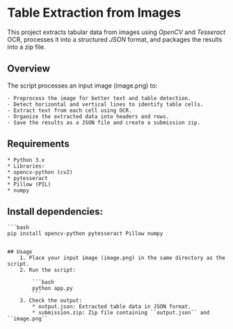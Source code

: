 # Table Extraction from Images

This project extracts tabular data from images using *OpenCV* and *Tesseract* OCR, processes it into a structured *JSON* format, and packages the results into a zip file.

## Overview
The script processes an input image (image.png) to:

    - Preprocess the image for better text and table detection.
    - Detect horizontal and vertical lines to identify table cells.
    - Extract text from each cell using OCR.
    - Organize the extracted data into headers and rows.
    - Save the results as a JSON file and create a submission zip.

## Requirements
    * Python 3.x
    * Libraries:
    * opencv-python (cv2)
    * pytesseract
    * Pillow (PIL)
    * numpy


## Install dependencies:
    ```bash
    pip install opencv-python pytesseract Pillow numpy
```

## Usage
    1. Place your input image (image.png) in the same directory as the script.
    2. Run the script:

        ```bash
        python app.py
        ```
    3. Check the output:
        * output.json: Extracted table data in JSON format.
        * submission.zip: Zip file containing ``output.json`` and ``image.png``
